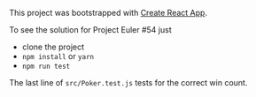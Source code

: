 This project was bootstrapped with [Create React App](https://github.com/facebookincubator/create-react-app).

To see the solution for Project Euler #54 just

* clone the project
* `npm install` or `yarn`
* `npm run test`

The last line of `src/Poker.test.js` tests for the correct win count.
